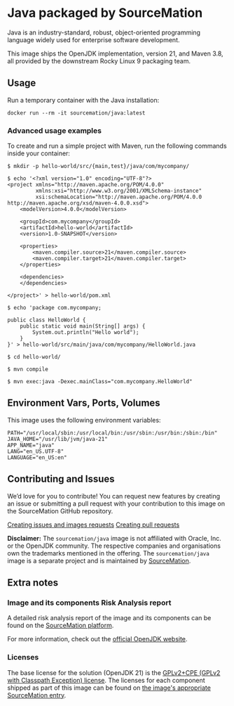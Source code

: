 # Java packaged by SourceMation

Java is an industry-standard, robust, object-oriented programming language
widely used for enterprise software development.

This image ships the OpenJDK implementation, version 21, and Maven 3.8, all
provided by the downstream Rocky Linux 9 packaging team.

## Usage

Run a temporary container with the Java installation:

```
docker run --rm -it sourcemation/java:latest
```

### Advanced usage examples

To create and run a simple project with Maven, run the following commands
inside your container:

```
$ mkdir -p hello-world/src/{main,test}/java/com/mycompany/

$ echo '<?xml version="1.0" encoding="UTF-8"?>
<project xmlns="http://maven.apache.org/POM/4.0.0"
         xmlns:xsi="http://www.w3.org/2001/XMLSchema-instance"
         xsi:schemaLocation="http://maven.apache.org/POM/4.0.0 http://maven.apache.org/xsd/maven-4.0.0.xsd">
    <modelVersion>4.0.0</modelVersion>

    <groupId>com.mycompany</groupId>
    <artifactId>hello-world</artifactId>
    <version>1.0-SNAPSHOT</version>

    <properties>
        <maven.compiler.source>21</maven.compiler.source>
        <maven.compiler.target>21</maven.compiler.target>
    </properties>

    <dependencies>
    </dependencies>

</project>' > hello-world/pom.xml

$ echo 'package com.mycompany;

public class HelloWorld {
    public static void main(String[] args) {
        System.out.println("Hello world");
    }
}' > hello-world/src/main/java/com/mycompany/HelloWorld.java

$ cd hello-world/

$ mvn compile

$ mvn exec:java -Dexec.mainClass="com.mycompany.HelloWorld"
```

## Environment Vars, Ports, Volumes

This image uses the following environment variables:

```
PATH="/usr/local/sbin:/usr/local/bin:/usr/sbin:/usr/bin:/sbin:/bin"
JAVA_HOME="/usr/lib/jvm/java-21"
APP_NAME="java"
LANG="en_US.UTF-8"
LANGUAGE="en_US:en"
```

## Contributing and Issues

We’d love for you to contribute! You can request new features by
creating an issue or submitting a pull request with your contribution to
this image on the SourceMation GitHub repository.

[Creating issues and images requests](https://github.com/SourceMation/images/issues/new/choose)
[Creating pull requests](https://github.com/SourceMation/images/compare)

**Disclaimer:** The `sourcemation/java` image is not affiliated with Oracle,
Inc. or the OpenJDK community. The respective companies and organisations own
the trademarks mentioned in the offering. The `sourcemation/java` image is a
separate project and is maintained by [SourceMation](https://sourcemation.com).

## Extra notes

### Image and its components Risk Analysis report

A detailed risk analysis report of the image and its components can be found on
the [SourceMation
platform](https://sourcemation.com/products/f10b4231-8a90-40c4-8475-65d7aeb1368a/deployments).

For more information, check out the [official OpenJDK
website](https://openjdk.org/).

### Licenses

The base license for the solution (OpenJDK 21) is the [GPLv2+CPE (GPLv2 with
Classpath Exception)
license](https://github.com/openjdk/jdk21/blob/master/LICENSE). The licenses
for each component shipped as part of this image can be found on [the image's
appropriate SourceMation
entry](https://sourcemation.com/products/f10b4231-8a90-40c4-8475-65d7aeb1368a/deployments).
